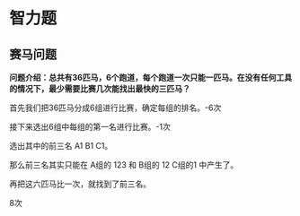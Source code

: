 # 智力题

## 赛马问题
**问题介绍：总共有36匹马，6个跑道，每个跑道一次只能一匹马。在没有任何工具的情况下，最少需要比赛几次能找出最快的三匹马？**

首先我们把36匹马分成6组进行比赛，确定每组的排名。-6次

接下来选出6组中每组的第一名进行比赛。-1次

选出其中的前三名 A1 B1 C1。

那么前三名其实只能在 A组的 123 和 B组的 12 C组的1 中产生了。

再把这六匹马比一次，就找到了前三名。

8次

## 

